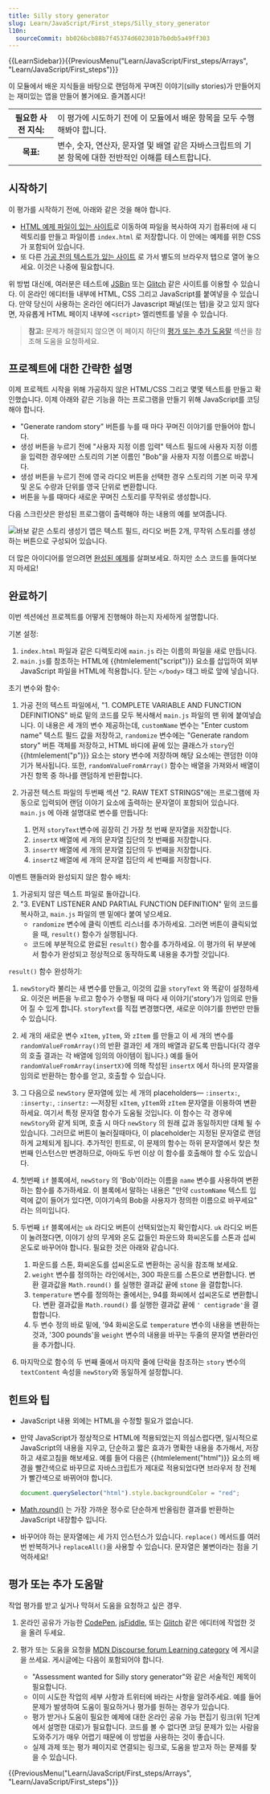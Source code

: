 ```yaml
---
title: Silly story generator
slug: Learn/JavaScript/First_steps/Silly_story_generator
l10n:
  sourceCommit: bb026bcb88b7f45374d602301b7b0db5a49ff303
---
```


{{LearnSidebar}}{{PreviousMenu("Learn/JavaScript/First_steps/Arrays", "Learn/JavaScript/First_steps")}}

이 모듈에서 배운 지식들을 바탕으로 랜덤하게 꾸며진 이야기(silly stories)가 만들어지는 재미있는 앱을 만들어 볼거에요. 즐겨봅시다!

<table class="learn-box standard-table">
  <tbody>
    <tr>
      <th scope="row">필요한 사전 지식:</th>
      <td>
        이 평가에 시도하기 전에 이 모듈에서 배운 항목을 모두 수행해봐야 합니다.
      </td>
    </tr>
    <tr>
      <th scope="row">목표:</th>
      <td>
        변수, 숫자, 연산자, 문자열 및 배열 같은 자바스크립트의 기본 항목에 대한
        전반적인 이해를 테스트합니다.
      </td>
    </tr>
  </tbody>
</table>

## 시작하기

이 평가를 시작하기 전에, 아래와 같은 것을 해야 합니다.

- [HTML 예제 파일이 있는 사이트](https://github.com/mdn/learning-area/blob/master/javascript/introduction-to-js-1/assessment-start/index.html)로 이동하여 파일을 복사하여 자기 컴퓨터에 새 디렉토리를 만들고 파일이름 `index.html` 로 저장합니다. 이 안에는 예제를 위한 CSS가 포함되어 있습니다.
- 또 다른 [가공 전의 텍스트가 있는 사이트](https://github.com/mdn/learning-area/blob/master/javascript/introduction-to-js-1/assessment-start/raw-text.txt) 로 가서 별도의 브라우저 탭으로 열어 놓으세요. 이것은 나중에 필요합니다.

위 방법 대신에, 여러분은 테스트에 [JSBin](http://jsbin.com/) 또는 [Glitch](https://glitch.com/) 같은 사이트를 이용할 수 있습니다. 이 온라인 에디터들 내부에 HTML, CSS 그리고 JavaScript를 붙여넣을 수 있습니다. 만약 당신이 사용하는 온라인 에디터가 Javascript 패널(또는 탭)을 갖고 있지 않다면, 자유롭게 HTML 페이지 내부에 `<script>` 엘리멘트를 넣을 수 있습니다.

> **참고:** 문제가 해결되지 않으면 이 페이지 하단의 [평가 또는 추가 도움말](#assessment_or_further_help) 섹션을 참조해 도움을 요청하세요.

## 프로젝트에 대한 간략한 설명

이제 프로젝트 시작을 위해 가공하지 않은 HTML/CSS 그리고 몇몇 텍스트를 만들고 확인했습니다. 이제 아래와 같은 기능을 하는 프로그램을 만들기 위해 JavaScript를 코딩해야 합니다.

- "Generate random story" 버튼를 누를 때 마다 꾸며진 이야기를 만들어야 합니다.
- 생성 버튼을 누르기 전에 "사용자 지정 이름 입력" 텍스트 필드에 사용자 지정 이름을 입력한 경우에만 스토리의 기본 이름인 "Bob"을 사용자 지정 이름으로 바꿉니다.
- 생성 버튼을 누르기 전에 영국 라디오 버튼을 선택한 경우 스토리의 기본 미국 무게 및 온도 수량과 단위를 영국 단위로 변환합니다.
- 버튼을 누를 때마다 새로운 꾸며진 스토리를 무작위로 생성합니다.

다음 스크린샷은 완성된 프로그램이 출력해야 하는 내용의 예를 보여줍니다.

![바보 같은 스토리 생성기 앱은 텍스트 필드, 라디오 버튼 2개, 무작위 스토리를 생성하는 버튼으로 구성되어 있습니다.](screen_shot_2018-09-19_at_10.01.38_am.png)

더 많은 아이디어를 얻으려면 [완성된 예제](http://mdn.github.io/learning-area/javascript/introduction-to-js-1/assessment-finished/)를 살펴보세요. 하지만 소스 코드를 들여다보지 마세요!

## 완료하기

이번 섹션에선 프로젝트를 어떻게 진행해야 하는지 자세하게 설명합니다.

기본 설정:

1. `index.html` 파일과 같은 디렉토리에 `main.js` 라는 이름의 파일을 새로 만듭니다.
2. `main.js`를 참조하는 HTML에 {{htmlelement("script")}} 요소를 삽입하여 외부 JavaScript 파일을 HTML에 적용합니다. 닫는 `</body>` 태그 바로 앞에 넣습니다.

초기 변수와 함수:

1. 가공 전의 텍스트 파일에서, "1. COMPLETE VARIABLE AND FUNCTION DEFINITIONS" 바로 밑의 코드를 모두 복사해서 `main.js` 파일의 맨 위에 붙여넣습니다. 이 내용은 세 개의 변수 제공하는데, `customName` 변수는 "Enter custom name" 텍스트 필드 값을 저장하고, `randomize` 변수에는 "Generate random story" 버튼 객체를 저장하고, HTML 바디에 끝에 있는 클래스가 `story`인 {{htmlelement("p")}} 요소는 story 변수에 저장하며 해당 요소에는 랜덤한 이야기가 복사됩니다. 또한, `randomValueFromArray()` 함수는 배열을 가져와서 배열이 가진 항목 중 하나를 랜덤하게 반환합니다.
2. 가공전 텍스트 파일의 두번째 섹션 "2. RAW TEXT STRINGS"에는 프로그램에 자동으로 입력되어 랜덤 이야기 요소에 출력하는 문자열이 포함되어 있습니다. `main.js` 에 아래 설명대로 변수를 만듭니다:

   1. 먼저 `storyText`변수에 굉장히 긴 가장 첫 번째 문자열을 저장합니다.
   2. `insertX` 배열에 세 개의 문자열 집단의 첫 번째를 저장합니다.
   3. `insertY` 배열에 세 개의 문자열 집단의 두 번째을 저장합니다.
   4. `insertZ` 배열에 세 개의 문자열 집단의 세 번째를 저장합니다.

이벤트 핸들러와 완성되지 않은 함수 배치:

1. 가공되지 않은 텍스트 파일로 돌아갑니다.
2. "3. EVENT LISTENER AND PARTIAL FUNCTION DEFINITION" 밑의 코드를 복사하고, `main.js` 파일의 맨 밑에다 붙여 넣으세요.
   - `randomize` 변수에 클릭 이벤트 리스너를 추가하세요. 그러면 버튼이 클릭되었을 때, `result()` 함수가 실행됩니다.
   - 코드에 부분적으로 완료된 `result()` 함수를 추가하세요. 이 평가의 뒤 부분에서 함수가 완성되고 정상적으로 동작하도록 내용을 추가할 것입니다.

`result()` 함수 완성하기:

1. `newStory`라 불리는 새 변수를 만들고, 이것의 값을 `storyText` 와 똑같이 설정하세요. 이것은 버튼을 누르고 함수가 수행될 때 마다 새 이야기('story')가 임의로 만들어 질 수 있게 합니다. `storyText`를 직접 변경했다면, 새로운 이야기를 한번만 만들 수 있습니다.
2. 세 개의 새로운 변수 `xItem`, `yItem`, 와 `zItem` 를 만들고 이 세 개의 변수를 `randomValueFromArray()`의 반환 결과인 세 개의 배열과 같도록 만듭니다(각 경우의 호출 결과는 각 배열에 임의의 아이템이 됩니다.) 예를 들어 `randomValueFromArray(insertX)`에 의해 작성된 `insertX` 에서 하나의 문자열을 임의로 반환하는 함수를 얻고, 호출할 수 있습니다.
3. 그 다음으로 `newStory` 문자열에 있는 세 개의 placeholders— `:insertx:`, `:inserty:`, `:insertz:` —저장된 `xItem`, `yItem`와 `zItem` 문자열을 이용하여 변환하세요. 여기서 특정 문자열 함수가 도움될 것입니다. 이 함수는 각 경우에 `newStory`와 같게 되며, 호출 시 마다 `newStory` 의 원래 값과 동일하지만 대체 될 수 있습니다. 그러므로 버튼이 눌러질때마다, 이 placeholder는 지정된 문자열로 랜덤하게 교체되게 됩니다. 추가적인 힌트로, 이 문제의 함수는 하위 문자열에서 찾은 첫번째 인스턴스만 변경하므로, 아마도 두번 이상 이 함수를 호출해야 할 수도 있습니다.
4. 첫번째 `if` 블록에서, `newStory` 의 'Bob'이라는 이름을 `name` 변수를 사용하여 변환하는 함수를 추가하세요. 이 블록에서 말하는 내용은 "만약 `customName` 텍스트 입력에 값이 들어가 있다면, 이야기속의 Bob을 사용자가 정의한 이름으로 바꾸세요" 라는 의미입니다.
5. 두번째 `if` 블록에서는 `uk` 라디오 버튼이 선택되었는지 확인합시다. `uk` 라디오 버튼이 눌려졌다면, 이야기 상의 무게와 온도 값들인 파운드와 화씨온도를 스톤과 섭씨온도로 바꾸어야 합니다. 필요한 것은 아래와 같습니다.

   1. 파운드를 스톤, 화씨온도를 섭씨온도로 변환하는 공식을 참조해 보세요.
   2. `weight` 변수를 정의하는 라인에서는, 300 파운드를 스톤으로 변환합니다. 변환 결과값을 `Math.round()` 를 실행한 결과값 끝에 `stone` 을 결합합니다.
   3. `temperature` 변수를 정의하는 줄에서는, 94를 화씨에서 섭씨온도로 변환합니다. 변환 결과값을 `Math.round()` 를 실행한 결과값 끝에 `' centigrade'`을 결합합니다.
   4. 두 변수 정의 바로 밑에, '94 화씨온도로 `temperature` 변수의 내용을 변환하는 것과, '300 pounds'을 `weight` 변수의 내용을 바꾸는 두줄의 문자열 변환라인을 추가합니다.

6. 마지막으로 함수의 두 번째 줄에서 마지막 줄에 단락을 참조하는 `story` 변수의 `textContent` 속성을 `newStory`와 동일하게 설정합니다.

## 힌트와 팁

- JavaScript 내용 외에는 HTML을 수정할 필요가 없습니다.
- 만약 JavaScript가 정상적으로 HTML에 적용되었는지 의심스럽다면, 일시적으로 JavaScript의 내용을 지우고, 단순하고 짧은 효과가 명확한 내용을 추가해서, 저장하고 새로고침을 해보세요. 예를 들어 다음은 {{htmlelement("html")}} 요소의 배경을 빨간색으로 바꾸므로 자바스크립트가 제대로 적용되었다면 브라우저 창 전체가 빨간색으로 바뀌어야 합니다.

  ```js
  document.querySelector("html").style.backgroundColor = "red";
  ```

- [Math.round()](/ko/docs/Web/JavaScript/Reference/Global_Objects/Math/round) 는 가장 가까운 정수로 단순하게 반올림한 결과를 반환하는 JavaScript 내장함수 입니다.
- 바꾸어야 하는 문자열에는 세 가지 인스턴스가 있습니다. `replace()` 메서드를 여러 번 반복하거나 `replaceAll()`을 사용할 수 있습니다. 문자열은 불변이라는 점을 기억하세요!

## 평가 또는 추가 도움말

작업 평가를 받고 싶거나 막혀서 도움을 요청하고 싶은 경우.

1. 온라인 공유가 가능한 [CodePen](https://codepen.io/), [jsFiddle](https://jsfiddle.net/), 또는 [Glitch](https://glitch.com/) 같은 에디터에 작업한 것을 올려 두세요.
2. 평가 또는 도움을 요청을 [MDN Discourse forum Learning category](https://discourse.mozilla.org/c/mdn/learn) 에 게시글을 쓰세요. 게시글에는 다음이 포함되어야 합니다.

   - "Assessment wanted for Silly story generator"와 같은 서술적인 제목이 필요합니다.
   - 이미 시도한 작업의 세부 사항과 트위터에 바라는 사항을 알려주세요. 예를 들어 문제가 발생하여 도움이 필요하거나 평가를 원하는 경우가 있습니다.
   - 평가 받거나 도움이 필요한 예제에 대한 온라인 공유 가능 편집기 링크(위 1단계에서 설명한 대로)가 필요합니다. 코드를 볼 수 없다면 코딩 문제가 있는 사람을 도와주기가 매우 어렵기 때문에 이 방법을 사용하는 것이 좋습니다.
   - 실제 과제 또는 평가 페이지로 연결되는 링크로, 도움을 받고자 하는 문제를 찾을 수 있습니다.

{{PreviousMenu("Learn/JavaScript/First_steps/Arrays", "Learn/JavaScript/First_steps")}}
